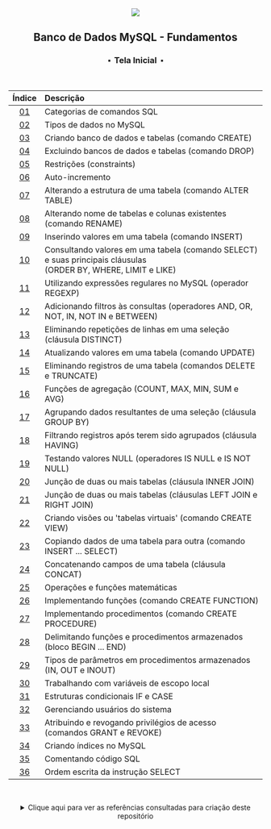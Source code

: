 <div align="center">
<img src="./assets/mysql.png">
<h2>Banco de Dados MySQL - Fundamentos</h2>
<h3>⬝&nbsp; Tela Inicial &nbsp;⬝</h3>
&nbsp;
&nbsp;

| Índice | Descrição |
| :---:  | :---		 |
| [01](https://github.com/michelelozada/Banco-de-Dados-MySQL-Fundamentos/blob/main/files/01-Categorias-comandos-SQL.md) | Categorias de comandos SQL |
| [02](https://github.com/michelelozada/Banco-de-Dados-MySQL-Fundamentos/blob/main/files/02-Tipos-de-dados.md)| Tipos de dados no MySQL |
| [03](https://github.com/michelelozada/Banco-de-Dados-MySQL-Fundamentos/blob/main/files/03-Criando-bd-e-tabelas.md)| Criando banco de dados e tabelas (comando CREATE) |
| [04](https://github.com/michelelozada/Banco-de-Dados-MySQL-Fundamentos/blob/main/files/04-Excluindo-bd-e-tabelas.md) | Excluindo bancos de dados e tabelas (comando DROP) |
| [05](https://github.com/michelelozada/Banco-de-Dados-MySQL-Fundamentos/blob/main/files/05-Restricoes.md) | Restrições (constraints) |
| [06](https://github.com/michelelozada/Banco-de-Dados-MySQL-Fundamentos/blob/main/files/06-Auto-incremento.md) | Auto-incremento |
| [07](https://github.com/michelelozada/Banco-de-Dados-MySQL-Fundamentos/blob/main/files/07-Alterando-estrutura-tabela.md) | Alterando a estrutura de uma tabela (comando ALTER TABLE) |
| [08](https://github.com/michelelozada/Banco-de-Dados-MySQL-Fundamentos/blob/main/files/08-Alterando-nome-tabelas.md) | Alterando nome de tabelas e colunas existentes (comando RENAME) |
| [09](https://github.com/michelelozada/Banco-de-Dados-MySQL-Fundamentos/blob/main/files/09-Inserindo-valores-tabela.md)  | Inserindo valores em uma tabela (comando INSERT) |
| [10](https://github.com/michelelozada/Banco-de-Dados-MySQL-Fundamentos/blob/main/files/10-Consultando-valores-tabela.md) | Consultando valores em uma tabela (comando SELECT) e suas principais cláusulas<br>(ORDER BY, WHERE, LIMIT e LIKE) |
| [11](https://github.com/michelelozada/Banco-de-Dados-MySQL-Fundamentos/blob/main/files/11-Utilizando-expressoes-regulares.md) | Utilizando expressões regulares no MySQL (operador REGEXP) |
| [12](https://github.com/michelelozada/Banco-de-Dados-MySQL-Fundamentos/blob/main/files/12-Adicionando-filtros-consultas.md) | Adicionando filtros às consultas (operadores AND, OR, NOT, IN, NOT IN e BETWEEN) |
| [13](https://github.com/michelelozada/Banco-de-Dados-MySQL-Fundamentos/blob/main/files/13-Eliminando-repeticoes-linhas.md) | Eliminando repetições de linhas em uma seleção (cláusula DISTINCT) |
| [14](https://github.com/michelelozada/Banco-de-Dados-MySQL-Fundamentos/blob/main/files/14-Atualizando-valores-tabela.md) | Atualizando valores em uma tabela (comando UPDATE) |
| [15](https://github.com/michelelozada/Banco-de-Dados-MySQL-Fundamentos/blob/main/files/15-Eliminando-registros-tabela.md) | Eliminando registros de uma tabela (comandos DELETE e TRUNCATE) |
| [16](https://github.com/michelelozada/Banco-de-Dados-MySQL-Fundamentos/blob/main/files/16-Funcoes-de-agregacao.md) | Funções de agregação (COUNT, MAX, MIN, SUM e AVG) |
| [17](https://github.com/michelelozada/Banco-de-Dados-MySQL-Fundamentos/blob/main/files/17-Agrupando-dados-seleção.md) | Agrupando dados resultantes de uma seleção (cláusula GROUP BY) |
| [18](https://github.com/michelelozada/Banco-de-Dados-MySQL-Fundamentos/blob/main/files/18-Filtrando-dados-agrupados.md) | Filtrando registros após terem sido agrupados (cláusula HAVING) |
| [19](https://github.com/michelelozada/Banco-de-Dados-MySQL-Fundamentos/blob/main/files/19-Testando-valores-null.md) | Testando valores NULL (operadores IS NULL e IS NOT NULL) |
| [20](https://github.com/michelelozada/Banco-de-Dados-MySQL-Fundamentos/blob/main/files/20-Juncao-de-tabelas-I.md) | Junção de duas ou mais tabelas (cláusula INNER JOIN) |
| [21](https://github.com/michelelozada/Banco-de-Dados-MySQL-Fundamentos/blob/main/files/21-Juncao-de-tabelas-II.md)  | Junção de duas ou mais tabelas (cláusulas LEFT JOIN e RIGHT JOIN) |
| [22](https://github.com/michelelozada/Banco-de-Dados-MySQL-Fundamentos/blob/main/files/22-Criando-views.md) | Criando visões ou 'tabelas virtuais' (comando CREATE VIEW) |
| [23](https://github.com/michelelozada/Banco-de-Dados-MySQL-Fundamentos/blob/main/files/23-Copiando-dados-tabela.md) | Copiando dados de uma tabela para outra (comando INSERT ... SELECT) |
| [24](https://github.com/michelelozada/Banco-de-Dados-MySQL-Fundamentos/blob/main/files/24-Concatenando-campos-tabela.md) | Concatenando campos de uma tabela (cláusula CONCAT) |
| [25](https://github.com/michelelozada/Banco-de-Dados-MySQL-Fundamentos/blob/main/files/25-Operacoes-e-funcoes-matematicas.md) | Operações e funções matemáticas |
| [26](https://github.com/michelelozada/Banco-de-Dados-MySQL-Fundamentos/blob/main/files/26-Implementando-funcoes.md)  | Implementando funções (comando CREATE FUNCTION) |
| [27](https://github.com/michelelozada/Banco-de-Dados-MySQL-Fundamentos/blob/main/files/27-Implementando-procedimentos.md) | Implementando procedimentos (comando CREATE PROCEDURE) |
| [28](https://github.com/michelelozada/Banco-de-Dados-MySQL-Fundamentos/blob/main/files/28-Bloco-begin-end.md) | Delimitando funções e procedimentos armazenados (bloco BEGIN ... END) |
| [29](https://github.com/michelelozada/Banco-de-Dados-MySQL-Fundamentos/blob/main/files/29-Tipos-de-parametros.md) | Tipos de parâmetros em procedimentos armazenados (IN, OUT e INOUT) |
| [30](https://github.com/michelelozada/Banco-de-Dados-MySQL-Fundamentos/blob/main/files/30-Variaveis-escopo-local.md) | Trabalhando com variáveis de escopo local |
| [31](https://github.com/michelelozada/Banco-de-Dados-MySQL-Fundamentos/blob/main/files/31-Estruturas-if-case.md) | Estruturas condicionais IF e CASE |
| [32](https://github.com/michelelozada/Banco-de-Dados-MySQL-Fundamentos/blob/main/files/32-Gerenciando-usuarios.md) | Gerenciando usuários do sistema |
| [33](https://github.com/michelelozada/Banco-de-Dados-MySQL-Fundamentos/blob/main/files/33-Privilegios-de-acesso.md) | Atribuindo e revogando privilégios de acesso (comandos GRANT e REVOKE) |
| [34](https://github.com/michelelozada/Banco-de-Dados-MySQL-Fundamentos/blob/main/files/34-Criando-indices.md) | Criando índices no MySQL |
| [35](https://github.com/michelelozada/Banco-de-Dados-MySQL-Fundamentos/blob/main/files/35-Comentando-codigo-SQL.md) | Comentando código SQL |
| [36](https://github.com/michelelozada/Banco-de-Dados-MySQL-Fundamentos/blob/main/files/36-Ordem-escrita-instrucao-select.md) | Ordem escrita da instrução SELECT |

&nbsp;   
 <details>
 <summary>Clique aqui para ver as referências consultadas para criação deste repositório</summary>

  &nbsp;
  &nbsp;   
  [MySQL 8.0 Reference Manual](https://dev.mysql.com/doc/refman/8.0/en/)   
  [MySQL - Curso Completo (Fábio dos Reis)](http://www.bosontreinamentos.com.br/curso-completo-de-mysql/)  
  [Sistemas de Banco de Dados (Ramez Elmasri e Shamkant B. Navathe)](https://www.bvirtual.com.br/NossoAcervo/Publicacao/168492)  

 </details>
</div> 